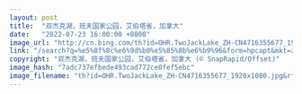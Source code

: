 ```yaml
---
layout: post
title:  "双杰克湖，班夫国家公园，艾伯塔省，加拿大"
date:   "2022-07-23 16:00:00 +0800"
image_url: "http://cn.bing.com/th?id=OHR.TwoJackLake_ZH-CN4716355677_1920x1080.jpg&rf=LaDigue_1920x1080.jpg&pid=hp"
link: "/search?q=%e5%8f%8c%e6%9d%b0%e5%85%8b%e6%b9%96&form=hpcapt&mkt=zh-cn"
copyright: "双杰克湖，班夫国家公园，艾伯塔省，加拿大 (© SnapRapid/Offset)"
image_hash: "7adc737efbede493cad772ce0fef5ebc"
image_filename: "th?id=OHR.TwoJackLake_ZH-CN4716355677_1920x1080.jpg&rf=LaDigue_1920x1080.jpg&pid=hp"
---
```


